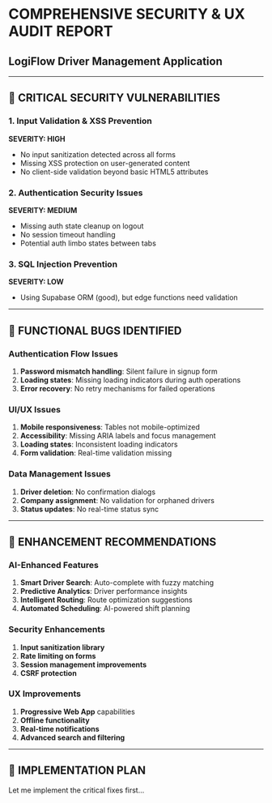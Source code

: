 # COMPREHENSIVE SECURITY & UX AUDIT REPORT
## LogiFlow Driver Management Application

---

## 🚨 CRITICAL SECURITY VULNERABILITIES

### 1. Input Validation & XSS Prevention
**SEVERITY: HIGH**
- No input sanitization detected across all forms
- Missing XSS protection on user-generated content
- No client-side validation beyond basic HTML5 attributes

### 2. Authentication Security Issues
**SEVERITY: MEDIUM**
- Missing auth state cleanup on logout
- No session timeout handling
- Potential auth limbo states between tabs

### 3. SQL Injection Prevention
**SEVERITY: LOW** 
- Using Supabase ORM (good), but edge functions need validation

---

## 🐛 FUNCTIONAL BUGS IDENTIFIED

### Authentication Flow Issues
1. **Password mismatch handling**: Silent failure in signup form
2. **Loading states**: Missing loading indicators during auth operations
3. **Error recovery**: No retry mechanisms for failed operations

### UI/UX Issues
1. **Mobile responsiveness**: Tables not mobile-optimized
2. **Accessibility**: Missing ARIA labels and focus management
3. **Loading states**: Inconsistent loading indicators
4. **Form validation**: Real-time validation missing

### Data Management Issues
1. **Driver deletion**: No confirmation dialogs
2. **Company assignment**: No validation for orphaned drivers
3. **Status updates**: No real-time status sync

---

## 🎯 ENHANCEMENT RECOMMENDATIONS

### AI-Enhanced Features
1. **Smart Driver Search**: Auto-complete with fuzzy matching
2. **Predictive Analytics**: Driver performance insights
3. **Intelligent Routing**: Route optimization suggestions
4. **Automated Scheduling**: AI-powered shift planning

### Security Enhancements
1. **Input sanitization library**
2. **Rate limiting on forms**
3. **Session management improvements**
4. **CSRF protection**

### UX Improvements
1. **Progressive Web App** capabilities
2. **Offline functionality**
3. **Real-time notifications**
4. **Advanced search and filtering**

---

## 🔧 IMPLEMENTATION PLAN

Let me implement the critical fixes first...